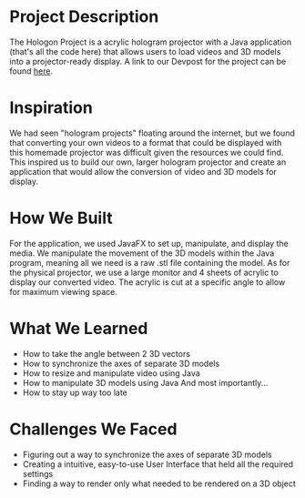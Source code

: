 # Project Description
The Hologon Project is a acrylic hologram projector with a Java application (that's all the code here) that allows users to load videos and 3D models into a projector-ready display. A link to our Devpost for the project can be found [here](https://devpost.com/software/wonderhack-2020).

# Inspiration
We had seen "hologram projects" floating around the internet, but we found that converting your own videos to a format that could be displayed with this homemade projector was difficult given the resources we could find. This inspired us to build our own, larger hologram projector and create an application that would allow the conversion of video and 3D models for display.

# How We Built
For the application, we used JavaFX to set up, manipulate, and display the media. We manipulate the movement of the 3D models within the Java program, meaning all we need is a raw .stl file containing the model. As for the physical projector, we use a large monitor and 4 sheets of acrylic to display our converted video. The acrylic is cut at a specific angle to allow for maximum viewing space.

# What We Learned
 - How to take the angle between 2 3D vectors
 - How to synchronize the axes of separate 3D models
 - How to resize and manipulate video using Java
 - How to manipulate 3D models using Java
And most importantly...
 - How to stay up way too late

# Challenges We Faced
 - Figuring out a way to synchronize the axes of separate 3D models
 - Creating a intuitive, easy-to-use User Interface that held all the required settings
 - Finding a way to render only what needed to be rendered on a 3D object
